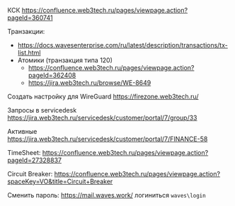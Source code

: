 КСК https://confluence.web3tech.ru/pages/viewpage.action?pageId=360741

Транзакции:
- https://docs.wavesenterprise.com/ru/latest/description/transactions/tx-list.html
- Атомики (транзакция типа 120)
	- https://confluence.web3tech.ru/pages/viewpage.action?pageId=362408
	- https://jira.web3tech.ru/browse/WE-8649

Создать настройку для WireGuard 
https://firezone.web3tech.ru/

Запросы в servicedesk
https://jira.web3tech.ru/servicedesk/customer/portal/7/group/33

Активные
https://jira.web3tech.ru/servicedesk/customer/portal/7/FINANCE-58

TimeSheet:
https://confluence.web3tech.ru/pages/viewpage.action?pageId=27328837

Circuit Breaker:
https://confluence.web3tech.ru/pages/viewpage.action?spaceKey=VO&title=Circuit+Breaker

Сменить пароль:
https://mail.waves.work/ логиниться `waves\login`